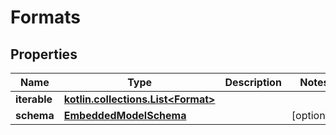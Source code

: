 
# Formats

## Properties
Name | Type | Description | Notes
------------ | ------------- | ------------- | -------------
**iterable** | [**kotlin.collections.List&lt;Format&gt;**](Format.md) |  | 
**schema** | [**EmbeddedModelSchema**](EmbeddedModelSchema.md) |  |  [optional]



